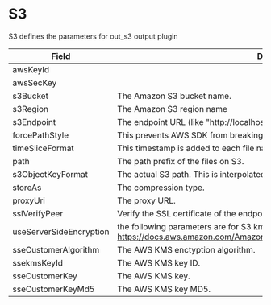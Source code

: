 # S3

S3 defines the parameters for out_s3 output plugin


| Field | Description | Scheme |
| ----- | ----------- | ------ |
| awsKeyId |  | *[plugins.Secret](../secret.md) |
| awsSecKey |  | *[plugins.Secret](../secret.md) |
| s3Bucket | The Amazon S3 bucket name. | *string |
| s3Region | The Amazon S3 region name | *string |
| s3Endpoint | The endpoint URL (like \"http://localhost:9000/\") | *string |
| forcePathStyle | This prevents AWS SDK from breaking endpoint URL | *bool |
| timeSliceFormat | This timestamp is added to each file name | *string |
| path | The path prefix of the files on S3. | *string |
| s3ObjectKeyFormat | The actual S3 path. This is interpolated to the actual path. | *string |
| storeAs | The compression type. | *string |
| proxyUri | The proxy URL. | *string |
| sslVerifyPeer | Verify the SSL certificate of the endpoint. | *bool |
| useServerSideEncryption | the following parameters are for S3 kms https://docs.aws.amazon.com/AmazonS3/latest/userguide/UsingKMSEncryption.html | *string |
| sseCustomerAlgorithm | The AWS KMS enctyption algorithm. | *string |
| ssekmsKeyId | The AWS KMS key ID. | *string |
| sseCustomerKey | The AWS KMS key. | *string |
| sseCustomerKeyMd5 | The AWS KMS key MD5. | *string |
